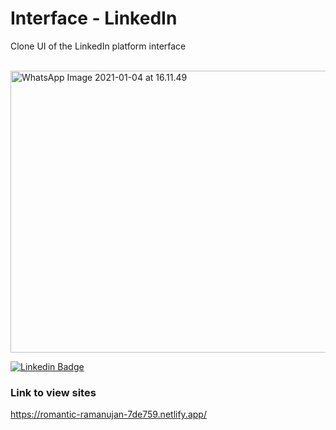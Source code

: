 # Interface - LinkedIn
Clone UI of the LinkedIn platform interface

<br/>
<a data-flickr-embed="true" href="https://www.flickr.com/photos/190690980@N06/50801023902/in/dateposted-public/" title="WhatsApp Image 2021-01-04 at 16.11.49"><img src="https://live.staticflickr.com/65535/50801023902_e9ca5e82df_c.jpg" width="800" height="451" alt="WhatsApp Image 2021-01-04 at 16.11.49"></a>
<br/>

[![Linkedin Badge](https://img.shields.io/badge/-Lucas%20Anselmo-6633cc?style=flat-square&logo=Linkedin&logoColor=white&link=)](https://www.linkedin.com/posts/lucas-anselmo-moraes-da-silva-543636161_linkedin-clone-activity-6702696888753262592-bvrv)

### Link to view sites
https://romantic-ramanujan-7de759.netlify.app/
